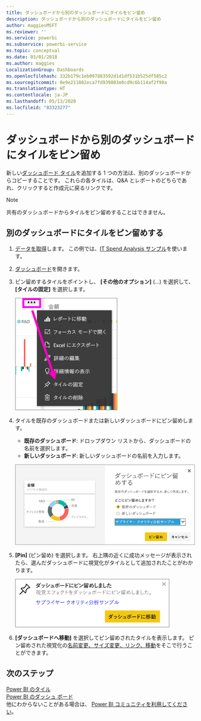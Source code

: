```yaml
---
title: ダッシュボードから別のダッシュボードにタイルをピン留め
description: ダッシュボードから別のダッシュボードにタイルをピン留め
author: maggiesMSFT
ms.reviewer: ''
ms.service: powerbi
ms.subservice: powerbi-service
ms.topic: conceptual
ms.date: 03/01/2018
ms.author: maggies
LocalizationGroup: Dashboards
ms.openlocfilehash: 332b179c1eb097883592d1d1df531b525df585c2
ms.sourcegitcommit: 0e9e211082eca7fd939803e0cd9c6b114af2f90a
ms.translationtype: HT
ms.contentlocale: ja-JP
ms.lasthandoff: 05/13/2020
ms.locfileid: "83323277"
---
```

# <a name="pin-a-tile-from-one-dashboard-to-another-dashboard"></a>ダッシュボードから別のダッシュボードにタイルをピン留め
新しい[ダッシュボード タイル](../consumer/end-user-tiles.md)を追加する 1 つの方法は、別のダッシュボードからコピーすることです。 これらの各タイルは、Q&A とレポートのどちらであれ、クリックすると作成元に戻るリンクです。 

> [!NOTE]
> 共有のダッシュボードからタイルをピン留めすることはできません。

## <a name="pin-a-tile-to-another-dashboard"></a>別のダッシュボードにタイルをピン留めする
1. [データを取得](../connect-data/service-get-data.md)します。 この例では、[IT Spend Analysis サンプル](sample-it-spend.md)を使います。
2. [ダッシュボード](../consumer/end-user-dashboards.md)を開きます。
3. ピン留めするタイルをポイントし、 **[その他のオプション]** (...) を選択して、 **[タイルの固定]** を選択します。  
   
   ![省略記号メニュー](media/service-pin-tile-to-another-dashboard/power-bi-pin-another-dash.png)
4. タイルを既存のダッシュボードまたは新しいダッシュボードにピン留めします。 
   
   * **既存のダッシュボード**: ドロップダウン リストから、ダッシュボードの名前を選択します。
   * **新しいダッシュボード**: 新しいダッシュボードの名前を入力します。
   
   ![ダッシュボードにピン留めダイアログ](media/service-pin-tile-to-another-dashboard/pbi_pintoanotherdash.png)
5. **[Pin]** (ピン留め) を選択します。
   右上隅の近くに成功メッセージが表示されたら、選んだダッシュボードに視覚化がタイルとして追加されたことがわかります。
   
   ![ダッシュボードにピン留めウィンドウ](media/service-pin-tile-to-another-dashboard/power-bi-pin-success.png)
6. **[ダッシュボードへ移動]** を選択してピン留めされたタイルを表示します。 ピン留めされた視覚化の[名前変更、サイズ変更、リンク、移動](service-dashboard-edit-tile.md)をそこで行うことができます。

## <a name="next-steps"></a>次のステップ
[Power BI のタイル](../consumer/end-user-tiles.md)  
[Power BI のダッシュ ボード](../consumer/end-user-dashboards.md)  
他にわからないことがある場合は、 [Power BI コミュニティを利用してください](https://community.powerbi.com/)。
